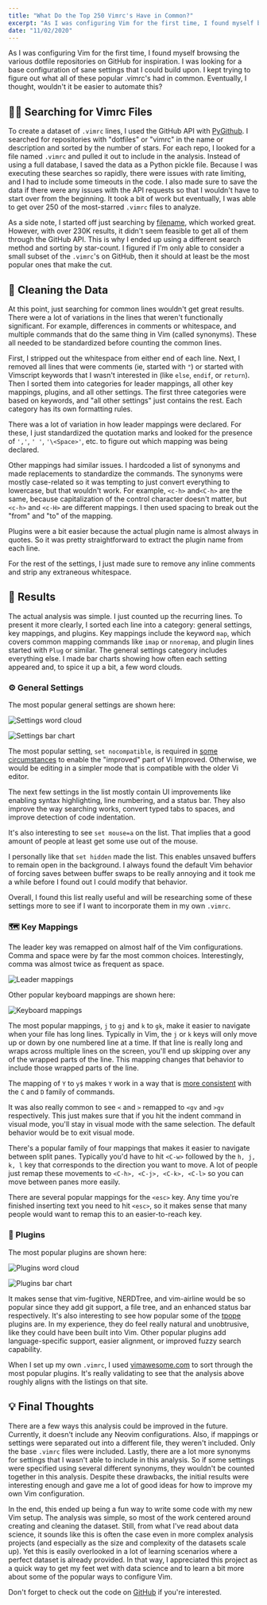 ```yaml
---
title: "What Do the Top 250 Vimrc's Have in Common?"
excerpt: "As I was configuring Vim for the first time, I found myself browsing the various dotfile repositories on GitHub for inspiration. I kept trying to figure out what all of these popular .vimrc's had in common. Eventually, I thought, wouldn't it be easier to automate this?"
date: "11/02/2020"
---
```


As I was configuring Vim for the first time, I found myself browsing the various dotfile repositories on GitHub for inspiration. I was looking for a base configuration of sane settings that I could build upon. I kept trying to figure out what all of these popular .vimrc's had in common. Eventually, I thought, wouldn't it be easier to automate this?

## 🕵️‍♂️ Searching  for Vimrc Files

To create a dataset of `.vimrc` lines, I used the GitHub API with [PyGithub](https://github.com/PyGithub/PyGithub). I searched for repositories with "dotfiles" or "vimrc" in the name or description and sorted by the number of stars. For each repo, I looked for a file named `.vimrc` and pulled it out to include in the analysis. Instead of using a full database, I saved the data as a Python pickle file. Because I was executing these searches so rapidly, there were issues with rate limiting, and I had to include some timeouts in the code. I also made sure to save the data if there were any issues with the API requests so that I wouldn't have to start over from the beginning. It took a bit of work but eventually, I was able to get over 250 of the most-starred `.vimrc` files to analyze.

As a side note, I started off just searching by [filename](https://github.com/search?q=filename%3A.vimrc&type=code), which worked great. However, with over 230K results, it didn't seem feasible to get all of them through the GitHub API. This is why I ended up using a different search method and sorting by star-count. I figured if I'm only able to consider a small subset of the `.vimrc`'s on GitHub, then it should at least be the most popular ones that make the cut.

## 🧼 Cleaning the Data

At this point, just searching for common lines wouldn't get great results. There were a lot of variations in the lines that weren't functionally significant. For example, differences in comments or whitespace, and multiple commands that do the same thing in Vim (called synonyms). These all needed to be standardized before counting the common lines.

First, I stripped out the whitespace from either end of each line. Next, I removed all lines that were comments (ie, started with `"`) or started with Vimscript keywords that I wasn't interested in (like `else`, `endif`, or `return`). Then I sorted them into categories for leader mappings, all other key mappings, plugins, and all other settings. The first three categories were based on keywords, and "all other settings" just contains the rest. Each category has its own formatting rules.

There was a lot of variation in how leader mappings were declared. For these, I just standardized the quotation marks and looked for the presence of `','`, `' '`, `'\<Space>'`, etc. to figure out which mapping was being declared.

Other mappings had similar issues. I hardcoded a list of synonyms and made replacements to standardize the commands. The synonyms were mostly case-related so it was tempting to just convert everything to lowercase, but that wouldn't work. For example, `<c-h>`  and`<C-h>` are the same, because capitalization of the control character doesn't matter, but `<c-h>` and `<c-H>` are different mappings. I then used spacing to break out the "from" and "to" of the mapping.

Plugins were a bit easier because the actual plugin name is almost always in quotes. So it was pretty straightforward to extract the plugin name from each line.

For the rest of the settings, I just made sure to remove any inline comments and strip any extraneous whitespace.

## 📝 Results

The actual analysis was simple. I just counted up the recurring lines. To present it more clearly, I sorted each line into a category: general settings, key mappings, and plugins. Key mappings include the keyword `map`, which covers common mapping commands like `imap` or `nnoremap`, and plugin lines started with `Plug` or similar. The general settings category includes everything else. I made bar charts showing how often each setting appeared and, to spice it up a bit, a few word clouds.

### ⚙️ General Settings

The most popular general settings are shown here:

![Settings word cloud](/assets/blog/vimrc-analysis/image-20201030163925033.png)

![Settings bar chart](/assets/blog/vimrc-analysis/image-20201030163905564.png)

The most popular setting, `set nocompatible`, is required in [some circumstances](https://stackoverflow.com/questions/5845557/in-a-vimrc-is-set-nocompatible-completely-useless) to enable the "improved" part of Vi Improved. Otherwise, we would be editing in a simpler mode that is compatible with the older Vi editor.

The next few settings in the list mostly contain UI improvements like enabling syntax highlighting, line numbering, and a status bar. They also improve the way searching works, convert typed tabs to spaces, and improve detection of code indentation.

It's also interesting to see `set mouse=a` on the list. That implies that a good amount of people at least get some use out of the mouse.

I personally like that `set hidden` made the list. This enables unsaved buffers to remain open in the background. I always found the default Vim behavior of forcing saves between buffer swaps to be really annoying and it took me a while before I found out I could modify that behavior.

Overall, I found this list really useful and will be researching some of these settings more to see if I want to incorporate them in my own `.vimrc`.

### 🗺 Key Mappings

The leader key was remapped on almost half of the Vim configurations. Comma and space were by far the most common choices. Interestingly, comma was almost twice as frequent as space.

![Leader mappings](/assets/blog/vimrc-analysis/image-20201030163453332.png)

Other popular keyboard mappings are shown here:

![Keyboard mappings](/assets/blog/vimrc-analysis/image-20201030163340135.png)

The most popular mappings, `j` to `gj` and `k` to `gk`, make it easier to navigate when your file has long lines. Typically in Vim, the `j` or `k` keys will only move up or down by one numbered line at a time. If that line is really long and wraps across multiple lines on the screen, you'll end up skipping over any of the wrapped parts of the line. This mapping changes that behavior to include those wrapped parts of the line.

The mapping of `Y` to `y$` makes `Y` work in a way that is [more consistent](https://stackoverflow.com/questions/3517057/why-does-y-do-the-same-thing-as-yy) with the `C` and `D` family of commands.

It was also really common to see `<` and `>` remapped to `<gv` and `>gv` respectively. This just makes sure that if you hit the indent command in visual mode, you'll stay in visual mode with the same selection. The default behavior would be to exit visual mode. 

There's a popular family of four mappings that makes it easier to navigate between split panes. Typically you'd have to hit `<C-w>` followed by the `h, j, k, l` key that corresponds to the direction you want to move. A lot of people just remap these movements to `<C-h>, <C-j>, <C-k>, <C-l>` so you can move between panes more easily.

There are several popular mappings for the `<esc>` key. Any time you're finished inserting text you need to hit `<esc>`, so it makes sense that many people would want to remap this to an easier-to-reach key.

### 🔌 Plugins

The most popular plugins are shown here:

![Plugins word cloud](/assets/blog/vimrc-analysis/image-20201030163815646.png)

![Plugins bar chart](/assets/blog/vimrc-analysis/image-20201030163733502.png)

It makes sense that vim-fugitive, NERDTree, and vim-airline would be so popular since they add git support, a file tree, and an enhanced status bar respectively. It's also interesting to see how popular some of the [tpope](https://github.com/tpope/) plugins are. In my experience, they do feel really natural and unobtrusive, like they could have been built into Vim. Other popular plugins add language-specific support, easier alignment, or improved fuzzy search capability.

When I set up my own `.vimrc`, I used [vimawesome.com](https://vimawesome.com) to sort through the most popular plugins. It's really validating to see that the analysis above roughly aligns with the listings on that site.

## 💡 Final Thoughts

There are a few ways this analysis could be improved in the future. Currently, it doesn't include any Neovim configurations. Also, if mappings or settings were separated out into a different file, they weren't included. Only the base `.vimrc` files were included. Lastly, there are a lot more synonyms for settings that I wasn't able to include in this analysis. So if some settings were specified using several different synonyms, they wouldn't be counted together in this analysis. Despite these drawbacks, the initial results were interesting enough and gave me a lot of good ideas for how to improve my own Vim configuration.

In the end, this ended up being a fun way to write some code with my new Vim setup. The analysis was simple, so most of the work centered around creating and cleaning the dataset. Still, from what I've read about data science, it sounds like this is often the case even in more complex analysis projects (and especially as the size and complexity of the datasets scale up). Yet this is easily overlooked in a lot of learning scenarios where a perfect dataset is already provided. In that way, I appreciated this project as a quick way to get my feet wet with data science and to learn a bit more about some of the popular ways to configure Vim.

Don't forget to check out the code on [GitHub](https://github.com/stevejoachim/vimrc-analysis) if you're interested.

